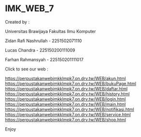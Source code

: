 # IMK_WEB_7
Created by :

Universitas Brawijaya Fakultas Ilmu Komputer

Zidan Rafi Nashrullah - 2251502071110

Lucas Chandra - 225150200111009

Farhan Rahmansyah - 225150201111017

Click to see our web :

https://perpustakanwebimkklmpk7.on.drv.tw/WEB/akun.html
https://perpustakanwebimkklmpk7.on.drv.tw/WEB/bukuPage.html
https://perpustakanwebimkklmpk7.on.drv.tw/WEB/daftar.html
https://perpustakanwebimkklmpk7.on.drv.tw/WEB/history.html
https://perpustakanwebimkklmpk7.on.drv.tw/WEB/login.html
https://perpustakanwebimkklmpk7.on.drv.tw/WEB/main.html
https://perpustakanwebimkklmpk7.on.drv.tw/WEB/notifikasi.html
https://perpustakanwebimkklmpk7.on.drv.tw/WEB/service.html
https://perpustakanwebimkklmpk7.on.drv.tw/WEB/shop.html

Enjoy
